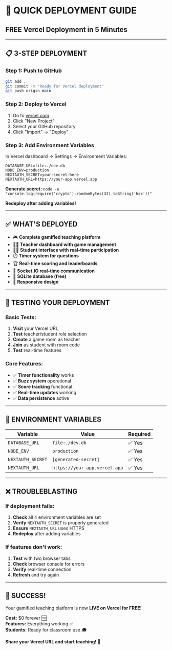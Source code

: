 # 🚀 QUICK DEPLOYMENT GUIDE
## **FREE Vercel Deployment in 5 Minutes**

---

## 📋 **3-STEP DEPLOYMENT**

### **Step 1: Push to GitHub**
```bash
git add .
git commit -m "Ready for Vercel deployment"
git push origin main
```

### **Step 2: Deploy to Vercel**
1. Go to [vercel.com](https://vercel.com)
2. Click "New Project"
3. Select your GitHub repository
4. Click "Import" → "Deploy"

### **Step 3: Add Environment Variables**
In Vercel dashboard → Settings → Environment Variables:

```env
DATABASE_URL=file:./dev.db
NODE_ENV=production
NEXTAUTH_SECRET=your-secret-here
NEXTAUTH_URL=https://your-app.vercel.app
```

**Generate secret:** `node -e "console.log(require('crypto').randomBytes(32).toString('hex'))"`

**Redeploy after adding variables!**

---

## ✅ **WHAT'S DEPLOYED**

- 🎮 **Complete gamified teaching platform**
- 👩‍🏫 **Teacher dashboard with game management**
- 👨‍🎓 **Student interface with real-time participation**
- ⏱️ **Timer system for questions**
- 🏆 **Real-time scoring and leaderboards**
- 🔄 **Socket.IO real-time communication**
- 💾 **SQLite database (free)**
- 📱 **Responsive design**

---

## 🧪 **TESTING YOUR DEPLOYMENT**

### **Basic Tests:**
1. **Visit** your Vercel URL
2. **Test** teacher/student role selection
3. **Create** a game room as teacher
4. **Join** as student with room code
5. **Test** real-time features

### **Core Features:**
- ✅ **Timer functionality** works
- ✅ **Buzz system** operational
- ✅ **Score tracking** functional
- ✅ **Real-time updates** working
- ✅ **Data persistence** active

---

## 🔑 **ENVIRONMENT VARIABLES**

| Variable | Value | Required |
|----------|-------|----------|
| `DATABASE_URL` | `file:./dev.db` | ✅ Yes |
| `NODE_ENV` | `production` | ✅ Yes |
| `NEXTAUTH_SECRET` | `[generated-secret]` | ✅ Yes |
| `NEXTAUTH_URL` | `https://your-app.vercel.app` | ✅ Yes |

---

## ❌ **TROUBLEBLASTING**

### **If deployment fails:**
1. **Check** all 4 environment variables are set
2. **Verify** `NEXTAUTH_SECRET` is properly generated
3. **Ensure** `NEXTAUTH_URL` uses HTTPS
4. **Redeploy** after adding variables

### **If features don't work:**
1. **Test** with two browser tabs
2. **Check** browser console for errors
3. **Verify** real-time connection
4. **Refresh** and try again

---

## 🎉 **SUCCESS!**

Your gamified teaching platform is now **LIVE on Vercel for FREE!**

**Cost:** $0 forever 🆓  
**Features:** Everything working ✅  
**Students:** Ready for classroom use 🎓

**Share your Vercel URL and start teaching!** 🚀